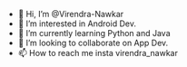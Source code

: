 - 👋 Hi, I’m @Virendra-Nawkar
- 👀 I’m interested in Android Dev.
- 🌱 I’m currently learning Python and Java
- 💞️ I’m looking to collaborate on App Dev.
- 📫 How to reach me insta virendra_nawkar

<!---
Virendra-Nawkar/Virendra-Nawkar is a ✨ special ✨ repository because its `README.md` (this file) appears on your GitHub profile.
You can click the Preview link to take a look at your changes.
--->
